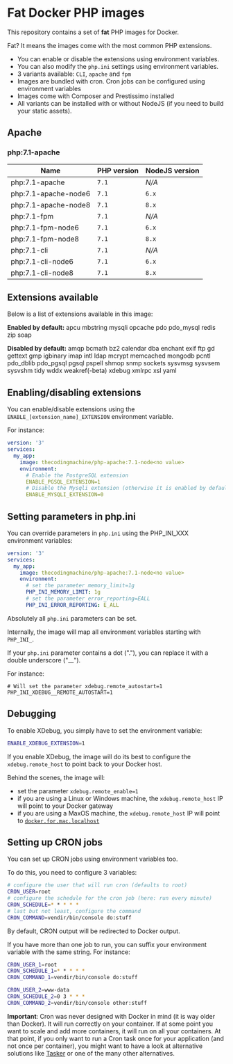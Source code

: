 # Fat Docker PHP images

This repository contains a set of **fat** PHP images for Docker.

Fat? It means the images come with the most common PHP extensions.
     
 - You can enable or disable the extensions using environment variables.
 - You can also modify the `php.ini` settings using environment variables.
 - 3 variants available: `CLI`, `apache` and `fpm`
 - Images are bundled with cron. Cron jobs can be configured using environment variables
 - Images come with Composer and Prestissimo installed
 - All variants can be installed with or without NodeJS (if you need to build your static assets).

## Apache

### php:7.1-apache

| Name                                      | PHP version                | NodeJS version  |
|-------------------------------------------|----------------------------|-----------------|
| php:7.1-apache       | `7.1` | *N/A*           |
| php:7.1-apache-node6 | `7.1` | `6.x`           |
| php:7.1-apache-node8 | `7.1` | `8.x`           |
| php:7.1-fpm          | `7.1` | *N/A*           |
| php:7.1-fpm-node6    | `7.1` | `6.x`           |
| php:7.1-fpm-node8    | `7.1` | `8.x`           |
| php:7.1-cli          | `7.1` | *N/A*           |
| php:7.1-cli-node6    | `7.1` | `6.x`           |
| php:7.1-cli-node8    | `7.1` | `8.x`           |

## Extensions available

Below is a list of extensions available in this image:

**Enabled by default:** apcu mbstring mysqli opcache pdo pdo_mysql redis zip soap

**Disabled by default:** amqp bcmath bz2 calendar dba enchant exif ftp gd gettext gmp igbinary imap intl ldap mcrypt memcached mongodb pcntl pdo_dblib pdo_pgsql pgsql pspell shmop snmp sockets sysvmsg sysvsem sysvshm tidy wddx weakref(-beta) xdebug xmlrpc xsl yaml

## Enabling/disabling extensions

You can enable/disable extensions using the `ENABLE_[extension_name]_EXTENSION` environment variable.

For instance:

```yml
version: '3'
services:
  my_app:
    image: thecodingmachine/php-apache:7.1-node<no value>
    environment:
      # Enable the PostgreSQL extension
      ENABLE_PGSQL_EXTENSION=1
      # Disable the Mysqli extension (otherwise it is enabled by default)
      ENABLE_MYSQLI_EXTENSION=0
```


## Setting parameters in php.ini

You can override parameters in `php.ini` using the PHP_INI_XXX environment variables:

```yml
version: '3'
services:
  my_app:
    image: thecodingmachine/php-apache:7.1-node<no value>
    environment:
      # set the parameter memory_limit=1g
      PHP_INI_MEMORY_LIMIT: 1g
      # set the parameter error_reporting=EALL
      PHP_INI_ERROR_REPORTING: E_ALL
```

Absolutely all `php.ini` parameters can be set.

Internally, the image will map all environment variables starting with `PHP_INI_`.

If your `php.ini` parameter contains a dot ("."), you can replace it with a double underscore ("__").

For instance:

```
# Will set the parameter xdebug.remote_autostart=1
PHP_INI_XDEBUG__REMOTE_AUTOSTART=1
```

## Debugging

To enable XDebug, you simply have to set the environment variable:

```bash
ENABLE_XDEBUG_EXTENSION=1
```
 
If you enable XDebug, the image will do its best to configure the `xdebug.remote_host` to point back to your Docker host.

Behind the scenes, the image will:

- set the parameter `xdebug.remote_enable=1`
- if you are using a Linux or Windows machine, the `xdebug.remote_host` IP will point to your Docker gateway
- if you are using a MaxOS machine, the `xdebug.remote_host` IP will point to [`docker.for.mac.localhost`](https://docs.docker.com/docker-for-mac/networking/#use-cases-and-workarounds)

## Setting up CRON jobs

You can set up CRON jobs using environment variables too.

To do this, you need to configure 3 variables:

```bash
# configure the user that will run cron (defaults to root)
CRON_USER=root
# configure the schedule for the cron job (here: run every minute)
CRON_SCHEDULE=* * * * *
# last but not least, configure the command
CRON_COMMAND=vendir/bin/console do:stuff
```

By default, CRON output will be redirected to Docker output.

If you have more than one job to run, you can suffix your environment variable with the same string. For instance:

```bash
CRON_USER_1=root
CRON_SCHEDULE_1=* * * * *
CRON_COMMAND_1=vendir/bin/console do:stuff

CRON_USER_2=www-data
CRON_SCHEDULE_2=0 3 * * *
CRON_COMMAND_2=vendir/bin/console other:stuff
```

**Important**: Cron was never designed with Docker in mind (it is way older than Docker). It will run correctly on
your container. If at some point you want to scale and add more containers, it will run on all your containers.
At that point, if you only want to run a Cron task once for your application (and not once per container), you might
want to have a look at alternative solutions like [Tasker](https://github.com/opsxcq/tasker) or one of the many
other alternatives.
